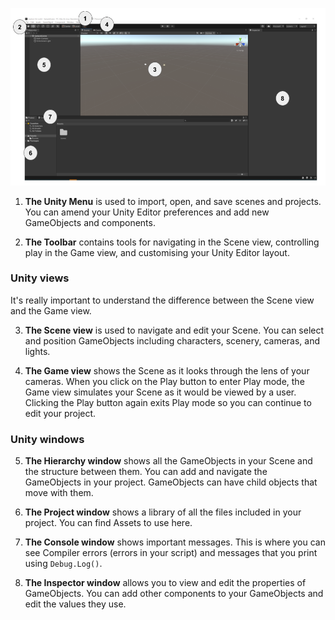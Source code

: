 ![](images/unity-editor.png)

1. **The Unity Menu** is used to import, open, and save scenes and projects. You can amend your Unity Editor preferences and add new GameObjects and components.

2. **The Toolbar** contains tools for navigating in the Scene view, controlling play in the Game view, and customising your Unity Editor layout.

### Unity views

It's really important to understand the difference between the Scene view and the Game view. 

3. **The Scene view** is used to navigate and edit your Scene. You can select and position GameObjects including characters, scenery, cameras, and lights.

4. **The Game view** shows the Scene as it looks through the lens of your cameras. When you click on the Play button to enter Play mode, the Game view simulates your Scene as it would be viewed by a user. Clicking the Play button again exits Play mode so you can continue to edit your project.
 
### Unity windows

5. **The Hierarchy window** shows all the GameObjects in your Scene and the structure between them. You can add and navigate the GameObjects in your project. GameObjects can have child objects that move with them.

6. **The Project window** shows a library of all the files included in your project. You can find Assets to use here.

7. **The Console window** shows important messages. This is where you can see Compiler errors (errors in your script) and messages that you print using `Debug.Log()`.

8. **The Inspector window** allows you to view and edit the properties of GameObjects. You can add other components to your GameObjects and edit the values they use.

